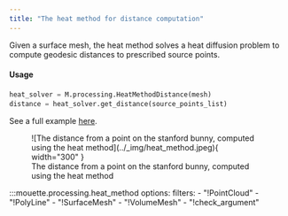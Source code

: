 ```yaml
---
title: "The heat method for distance computation"
---
```


Given a surface mesh, the heat method solves a heat diffusion problem to compute geodesic distances to prescribed source points.


#### Usage
```python
heat_solver = M.processing.HeatMethodDistance(mesh)
distance = heat_solver.get_distance(source_points_list)
```

See a full example [here](https://github.com/GCoiffier/mouette/blob/main/examples/heat_method_distance.py).

<figure markdown>
  ![The distance from a point on the stanford bunny, computed using the heat method](../_img/heat_method.jpeg){ width="300" }
  <figcaption>The distance from a point on the stanford bunny, computed using the heat method</figcaption>
</figure>


:::mouette.processing.heat_method
    options:
        filters:
        - "!PointCloud"
        - "!PolyLine"
        - "!SurfaceMesh"
        - "!VolumeMesh"
        - "!check_argument"
